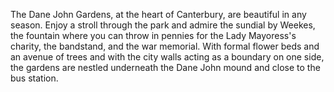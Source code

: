 <param ve-config title="Canterbury - Then and Now" layout="vertical">

The Dane John Gardens, at the heart of Canterbury, are beautiful in any season. Enjoy a stroll through the park and admire the sundial by Weekes, the fountain where you can throw in pennies for the Lady Mayoress's charity, the bandstand, and the war memorial.  With formal flower beds and an avenue of trees and with the city walls acting as a boundary on one side, the gardens are nestled underneath the Dane John mound and close to the bus station.
<param ve-compare curtain url="https://stor.artstor.org/stor/90c9470d-8b5b-496c-9fc5-2bb1e3d2a251" label="Dane John Gardens (2021)" description="Dane John Gardens 2021" attribution="Martin Crowther" license="In Copyright">
<param ve-compare url="https://stor.artstor.org/stor/a4b4ce97-8c3d-4d08-a1f7-6fa7423f8402" label="Dane John Gardens (2021)" description="Dane John Gardens 2021." license="In Copyright">

